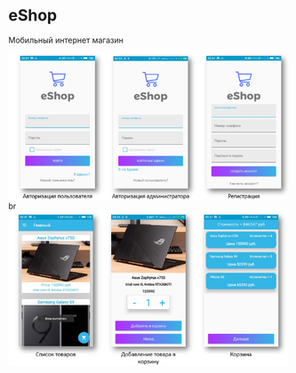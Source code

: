 # eShop
Мобильный интернет магазин

![Экран входа](https://github.com/personalMrX/eShop/blob/master/Screen1.png)
br
![](https://github.com/personalMrX/eShop/blob/master/Screen2.png)

